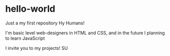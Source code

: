 # hello-world
Just a my first repository
Hy Humans!

I'm basic level  web-designers in HTML and CSS, and in the future I planning to learn JavaScript



I invite you to my projects!
SU
